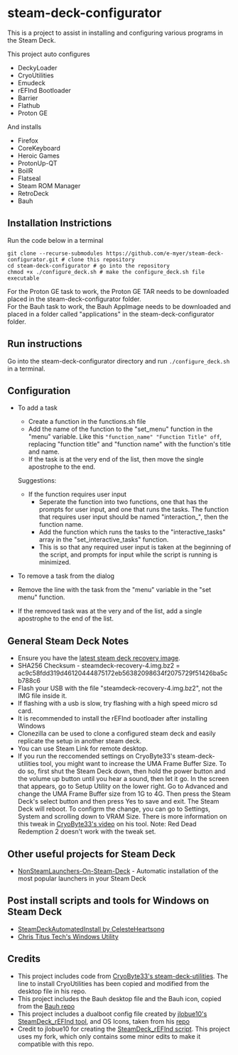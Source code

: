# steam-deck-configurator

This is a project to assist in installing and configuring various programs in the Steam Deck.

This project auto configures

- DeckyLoader
- CryoUtilities
- Emudeck
- rEFInd Bootloader
- Barrier
- Flathub
- Proton GE

And installs

- Firefox
- CoreKeyboard
- Heroic Games
- ProtonUp-QT
- BoilR
- Flatseal
- Steam ROM Manager
- RetroDeck
- Bauh

## Installation Instrictions

Run the code below in a terminal

```
git clone --recurse-submodules https://github.com/e-myer/steam-deck-configurator.git # clone this repository
cd steam-deck-configurator # go into the repository
chmod +x ./configure_deck.sh # make the configure_deck.sh file executable
```

For the Proton GE task to work, the Proton GE TAR needs to be downloaded placed in the steam-deck-configurator folder.  
For the Bauh task to work, the Bauh AppImage needs to be downloaded and placed in a folder called "applications" in the steam-deck-configurator folder.

## Run instructions
Go into the steam-deck-configurator directory and run `./configure_deck.sh` in a terminal.

## Configuration

- To add a task
  - Create a function in the functions.sh file
  - Add the name of the function to the "set_menu" function in the "menu" variable. Like this `"function_name" "Function Title" off`, replacing "function title" and "function name" with the function's title and name.
  - If the task is at the very end of the list, then move the single apostrophe to the end.
  
  Suggestions:
  - If the function requires user input
    - Seperate the function into two functions, one that has the prompts for user input, and one that runs the tasks. The function that requires user input should be named "interaction_", then the function name.
    - Add the function which runs the tasks to the "interactive_tasks" array in the "set_interactive_tasks" function.
    - This is so that any required user input is taken at the beginning of the script, and prompts for input while the script is running is minimized.

- To remove a task from the dialog
 - Remove the line with the task from the "menu" variable in the "set menu" function.
 - If the removed task was at the very and of the list, add a single apostrophe to the end of the list.
## General Steam Deck Notes

- Ensure you have the [latest steam deck recovery image](https://help.steampowered.com/en/faqs/view/1B71-EDF2-EB6D-2BB3).
- SHA256 Checksum - steamdeck-recovery-4.img.bz2 = ac9c58fdd319d46120444875172eb56382098634f2075729f51426ba5cb788c6
- Flash your USB with the file "steamdeck-recovery-4.img.bz2", not the IMG file inside it.
- If flashing with a usb is slow, try flashing with a high speed micro sd card.
- It is recommended to install the rEFInd bootloader after installing Windows
- Clonezilla can be used to clone a configured steam deck and easily replicate the setup in another steam deck.
- You can use Steam Link for remote desktop.
- If you run the reccomended settings on CryoByte33's steam-deck-utilities tool, you might want to increase the UMA Frame Buffer Size. To do so, first shut the Steam Deck down, then hold the power button and the volume up button until you hear a sound, then let it go. In the screen that appears, go to Setup Utility on the lower right. Go to Advanced and change the UMA Frame Buffer size from 1G to 4G. Then press the Steam Deck's select button and then press Yes to save and exit. The Steam Deck will reboot. To configrm the change, you can go to Settings, System and scrolling down to VRAM Size. There is more information on this tweak in [CryoByte33's video](https://www.youtube.com/watch?v=C9EjXYZUqUs) on his tool. Note: Red Dead Redemption 2 doesn't work with the tweak set.

## Other useful projects for Steam Deck
- [NonSteamLaunchers-On-Steam-Deck](https://github.com/moraroy/NonSteamLaunchers-On-Steam-Deck) - Automatic installation of the most popular launchers in your Steam Deck

## Post install scripts and tools for Windows on Steam Deck
- [SteamDeckAutomatedInstall by CelesteHeartsong](https://github.com/CelesteHeartsong/SteamDeckAutomatedInstall)
- [Chris Titus Tech's Windows Utility](https://github.com/ChrisTitusTech/winutil)

## Credits
- This project includes code from [CryoByte33's steam-deck-utilities](https://github.com/CryoByte33/steam-deck-utilities/blob/main/LICENSE). The line to install CryoUtilities has been copied and modified from the desktop file in his repo.
- This project includes the Bauh desktop file and the Bauh icon, copied from the [Bauh repo](https://github.com/vinifmor/bauh)
- This project includes a dualboot config file created by [jlobue10's SteamDeck_rEFInd tool](https://github.com/jlobue10/SteamDeck_rEFInd), and OS Icons, taken from his [repo](https://github.com/jlobue10/SteamDeck_rEFInd)
- Credit to jlobue10 for creating the [SteamDeck_rEFInd script](https://github.com/jlobue10/SteamDeck_rEFInd). This project uses my fork, which only contains some minor edits to make it compatible with this repo.
